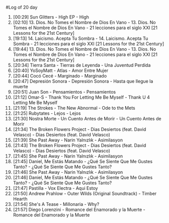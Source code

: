 #Log of 20 day

1. [00:29] Sun Glitters - High EP - High
1. [02:10] 13. Dios. No Tomes el Nombre de Dios En Vano - 13. Dios. No Tomes el Nombre de Dios En Vano - 21 lecciones para el siglo XXI [21 Lessons for the 21st Century]
1. [19:13] 14. Laicismo. Acepta Tu Sombra - 14. Laicismo. Acepta Tu Sombra - 21 lecciones para el siglo XXI [21 Lessons for the 21st Century]
1. [19:44] 13. Dios. No Tomes el Nombre de Dios En Vano - 13. Dios. No Tomes el Nombre de Dios En Vano - 21 lecciones para el siglo XXI [21 Lessons for the 21st Century]
1. [20:34] Tierra Santa - Tierras de Leyenda - Una Juventud Perdida
1. [20:40] YoSoyMatt - Atlas - Amor Entre Mujer
1. [20:44] Cocó Cecé - Marginado - Marginado
1. [20:47] Depresión Sonora - Depresión Sonora - Hasta que llegue la muerte
1. [20:51] Juan Son - Pensamientos - Pensamientos
1. [21:12] Omar-S - Thank You For Letting Me Be Myself - Thank U 4 Letting Me Be Myself
1. [21:19] The Strokes - The New Abnormal - Ode to the Mets
1. [21:25] Rubytates - Lejos - Lejos
1. [21:30] Nostra Morte - Un Cuento Antes de Morir - Un Cuento Antes de Morir
1. [21:34] The Broken Flowers Project - Dias Desiertos (feat. David Velasco) - Dias Desiertos (feat. David Velasco)
1. [21:39] She Past Away - Narin Yalnızlık - Asimilasyon
1. [21:43] The Broken Flowers Project - Dias Desiertos (feat. David Velasco) - Dias Desiertos (feat. David Velasco)
1. [21:45] She Past Away - Narin Yalnızlık - Asimilasyon
1. [21:45] Daniel, Me Estás Matando - ¿Qué Se Siente Que Me Gustes Tanto? - ¿Qué Se Siente Que Me Gustes Tanto?
1. [21:46] She Past Away - Narin Yalnızlık - Asimilasyon
1. [21:46] Daniel, Me Estás Matando - ¿Qué Se Siente Que Me Gustes Tanto? - ¿Qué Se Siente Que Me Gustes Tanto?
1. [21:47] Pastilla - Vox Electra - Aqui Estoy
1. [21:50] Andrew Prahlow - Outer Wilds (Original Soundtrack) - Timber Hearth
1. [21:54] She's A Tease - Millonaria - Why?
1. [21:57] Diego Lorenzini - Romance del Enamorado y la Muerte - Romance del Enamorado y la Muerte
